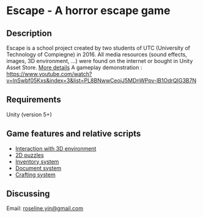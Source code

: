 # Escape - A horror escape game

## Description
Escape is a school project created by two students of UTC (University of Technology of Compiegne) in 2016.
All media resources (sound effects, images, 3D environment, ...) were found on the internet or bought in Unity Asset Store. [More details](./Credits.md)
A gameplay demonstration : https://www.youtube.com/watch?v=lnSwbf05Kxs&index=3&list=PL8BNwwCeojJ5MDnWPpv-lB1OdrQIG3B7N

## Requirements
Unity (version 5+)

## Game features and relative scripts
- [Interaction with 3D environment](./Assets/Scripts/Raycast/)
- [2D puzzles](./Assets/Scripts/UI/Puzzles/)
- [Inventory system](./Assets/Scripts/UI/Inventory/)
- [Document system](./Assets/Scripts/UI/Document/)
- [Crafting system](./Assets/Scripts/UI/Crafting/)

## Discussing
Email: roseline.yin@gmail.com